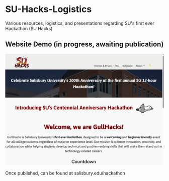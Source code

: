 # SU-Hacks-Logistics

Various resources, logistics, and presentations regarding SU's first ever Hackathon (SU Hacks)

## Website Demo (in progress, awaiting publication)

![Gullhacks Website Demo](/Presentations/Webpage-Home-SS-3_19_15.png)

Once published, can be found at salisbury.edu/hackathon
